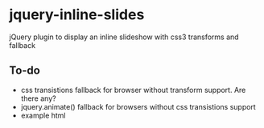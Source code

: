 jquery-inline-slides
====================

jQuery plugin to display an inline slideshow with css3 transforms and fallback


To-do
-----

- css transistions fallback for browser without transform support. Are there any?
- jquery.animate() fallback for browsers without css transistions support
- example html